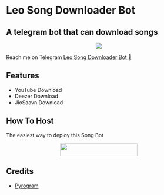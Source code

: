 # Leo Song Downloader Bot
## A telegram bot that can download songs
<p align="center">
  <img src="https://telegra.ph/file/7e3b9b953faa762894532.jpg"></p>

Reach me on Telegram [Leo Song Downloader Bot 🎵](https://t.me/leosongdownloaderbot)

## Features

- YouTube Download
- Deezer Download
- JioSaavn Download

## How To Host

The easiest way to deploy this Song Bot
<p align="center"><a href="https://heroku.com/deploy?template=https://github.com/Naviya2/LeoSongDownloaderBot"> <img src="https://img.shields.io/badge/Deploy%20To%20Heroku-blueviolet?style=for-the-badge&logo=heroku" width="210" height="34.45"/></a></p>

## Credits

- [Pyrogram](https://github.com/pyrogram)

